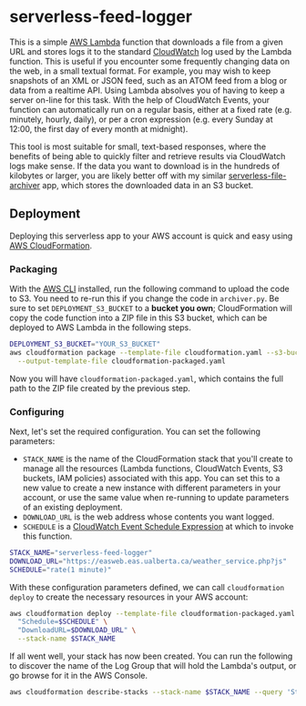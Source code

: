 # serverless-feed-logger

This is a simple [AWS Lambda](https://aws.amazon.com/lambda/) function that downloads a file from a given URL and stores logs it to the standard [CloudWatch](https://aws.amazon.com/cloudwatch/) log used by the Lambda function. This is useful if you encounter some frequently changing data on the web, in a small textual format. For example, you may wish to keep snapshots of an XML or JSON feed, such as an ATOM feed from a blog or data from a realtime API. Using Lambda absolves you of having to keep a server on-line for this task. With the help of CloudWatch Events, your function can automatically run on a regular basis, either at a fixed rate (e.g. minutely, hourly, daily), or per a cron expression (e.g. every Sunday at 12:00, the first day of every month at midnight).

This tool is most suitable for small, text-based responses, where the benefits of being able to quickly filter and retrieve results via CloudWatch logs make sense. If the data you want to download is in the hundreds of kilobytes or larger, you are likely better off with my similar [serverless-file-archiver](https://github.com/ranek/serverless-file-archiver) app, which stores the downloaded data in an S3 bucket.

## Deployment

Deploying this serverless app to your AWS account is quick and easy using [AWS CloudFormation](https://aws.amazon.com/cloudformation/). 

### Packaging

With the [AWS CLI](https://aws.amazon.com/cli/) installed, run the following command to upload the code to S3. You need to re-run this if you change the code in `archiver.py`. Be sure to set `DEPLOYMENT_S3_BUCKET` to a **bucket you own**; CloudFormation will copy the code function into a ZIP file in this S3 bucket, which can be deployed to AWS Lambda in the following steps. 

```sh
DEPLOYMENT_S3_BUCKET="YOUR_S3_BUCKET"
aws cloudformation package --template-file cloudformation.yaml --s3-bucket $DEPLOYMENT_S3_BUCKET \
  --output-template-file cloudformation-packaged.yaml
```

Now you will have `cloudformation-packaged.yaml`, which contains the full path to the ZIP file created by the previous step. 

### Configuring

Next, let's set the required configuration. You can set the following parameters:
 * `STACK_NAME` is the name of the CloudFormation stack that you'll create to manage all the resources (Lambda functions, CloudWatch Events, S3 buckets, IAM policies) associated with this app. You can set this to a new value to create a new instance with different parameters in your account, or use the same value when re-running to update parameters of an existing deployment.
 * `DOWNLOAD_URL` is the web address whose contents you want logged.
 * `SCHEDULE` is a [CloudWatch Event Schedule Expression](http://docs.aws.amazon.com/AmazonCloudWatch/latest/events/ScheduledEvents.html) at which to invoke this function.

```sh
STACK_NAME="serverless-feed-logger"
DOWNLOAD_URL="https://easweb.eas.ualberta.ca/weather_service.php?js"
SCHEDULE="rate(1 minute)"
```

With these configuration parameters defined, we can call `cloudformation deploy` to create the necessary resources in your AWS account:

```sh
aws cloudformation deploy --template-file cloudformation-packaged.yaml --capabilities CAPABILITY_IAM --parameter-overrides \
  "Schedule=$SCHEDULE" \
  "DownloadURL=$DOWNLOAD_URL" \
  --stack-name $STACK_NAME
````

If all went well, your stack has now been created. You can run the following to discover the name of the Log Group that will hold the Lambda's output, or go browse for it in the AWS Console.

```sh
aws cloudformation describe-stacks --stack-name $STACK_NAME --query 'Stacks[0].Outputs' --output text
```

